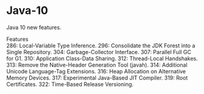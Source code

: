 # Java-10
Java 10 new features.   

Features  
286: Local-Variable Type Inference.
296: Consolidate the JDK Forest into a Single Repository. 
304: Garbage-Collector Interface. 
307: Parallel Full GC for G1. 
310: Application Class-Data Sharing. 
312: Thread-Local Handshakes. 
313: Remove the Native-Header Generation Tool (javah). 
314: Additional Unicode Language-Tag Extensions. 
316: Heap Allocation on Alternative Memory Devices. 
317: Experimental Java-Based JIT Compiler. 
319: Root Certificates. 
322: Time-Based Release Versioning. 
